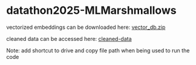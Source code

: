 # datathon2025-MLMarshmallows

vectorized embeddings can be downloaded here: [vector_db.zip](https://drive.google.com/file/d/1HM9exD0OyyNFdjUo_qGLFqAQzSnGyzAY/view?usp=sharing)

cleaned data can be accessed here: [cleaned-data](https://drive.google.com/drive/folders/1-3zG0jjoVbOYzkidNWifOgQww5WVgVXT?usp=sharing) 

Note: add shortcut to drive and copy file path when being used to run the code
